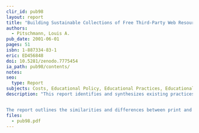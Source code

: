 ```yaml
---
clir_id: pub98
layout: report
title: "Building Sustainable Collections of Free Third-Party Web Resources"
authors: 
  - Pitschmann, Louis A.
pub_date: 2001-06-01
pages: 51
isbn: 1-887334-83-1
eric: ED456848
doi: 10.5281/zenodo.7775454
ia_path: pub98/contents/
notes:
seo:
  type: Report
subjects: Costs, Educational Policy, Educational Practices, Educational Research, Educational Resources, Higher Education, Information Services, Information Sources, Internet, Library Services, World Wide Web
description: "This report identifies and synthesizes existing practices used in developing collections of free third-party Internet resources that support higher education and research. A review of these practices and the projects they support confirms that developing collections of free Web resources is a process that requires its own set of practices, policies, and organizational models. Where possible, the report recommends those practices, policies, and models that have proved to be particularly effective in terms of sustainability, scalability, cost-effectiveness, and applicability to their stated purpose.


The report outlines the similarities and differences between print and free Web resources and describes how the nature and complexity of free Web resources comply with or challenge traditional library practices and services pertaining to analog collections."
files:
  - pub98.pdf
---
```

